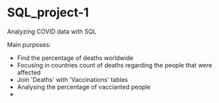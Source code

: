 # SQL_project-1
Analyzing COVID data with SQL 

Main purposes:
* Find the percentage of deaths worldwide
* Focusing in countries count of deaths regarding the people that were affected
* Join 'Deaths' with 'Vaccinations' tables 
* Analysing the percentage of vaccianted people
*
